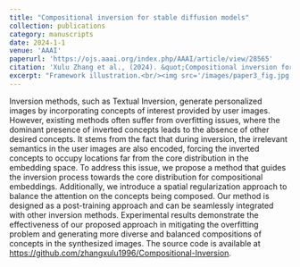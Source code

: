 ```yaml
---
title: "Compositional inversion for stable diffusion models"
collection: publications
category: manuscripts
date: 2024-1-1
venue: 'AAAI'
paperurl: 'https://ojs.aaai.org/index.php/AAAI/article/view/28565'
citation: 'Xulu Zhang et al., (2024). &quot;Compositional inversion for stable diffusion models.&quot; <i>AAAI 2024</i>.'
excerpt: "Framework illustration.<br/><img src='/images/paper3_fig.jpg'>"
---
```


Inversion methods, such as Textual Inversion, generate personalized images by incorporating concepts of interest provided by user images. However, existing methods often suffer from overfitting issues, where the dominant presence of inverted concepts leads to the absence of other desired concepts. It stems from the fact that during inversion, the irrelevant semantics in the user images are also encoded, forcing the inverted concepts to occupy locations far from the core distribution in the embedding space. To address this issue, we propose a method that guides the inversion process towards the core distribution for compositional embeddings. Additionally, we introduce a spatial regularization approach to balance the attention on the concepts being composed. Our method is designed as a post-training approach and can be seamlessly integrated with other inversion methods. Experimental results demonstrate the effectiveness of our proposed approach in mitigating the overfitting problem and generating more diverse and balanced compositions of concepts in the synthesized images. The source code is available at https://github.com/zhangxulu1996/Compositional-Inversion.
